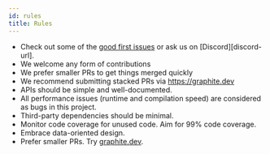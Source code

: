 ```yaml
---
id: rules
title: Rules
---
```


- Check out some of the [good first issues](https://github.com/web-infra-dev/oxc/contribute) or ask us on [Discord][discord-url].
- We welcome any form of contributions
- We prefer smaller PRs to get things merged quickly
- We recommend submitting stacked PRs via https://graphite.dev
- APIs should be simple and well-documented.
- All performance issues (runtime and compilation speed) are considered as bugs in this project.
- Third-party dependencies should be minimal.
- Monitor code coverage for unused code. Aim for 99% code coverage.
- Embrace data-oriented design.
- Prefer smaller PRs. Try [graphite.dev](https://graphite.dev).

